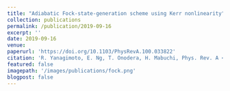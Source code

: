 ```yaml
---
title: "Adiabatic Fock-state-generation scheme using Kerr nonlinearity"
collection: publications
permalink: /publication/2019-09-16
excerpt: ''
date: 2019-09-16
venue: 
paperurl: 'https://doi.org/10.1103/PhysRevA.100.033822'
citation: 'R. Yanagimoto, E. Ng, T. Onodera, H. Mabuchi, Phys. Rev. A <b>100</b>, 033822 (2019).'
featured: false
imagepath: '/images/publications/fock.png'
blogpost: false
---
```

